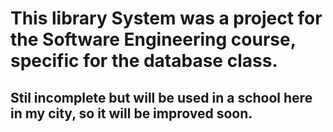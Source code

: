 # This library System was a project for the Software Engineering course, specific for the database class.

## Stil incomplete but will be used in a school here in my city, so it will be improved soon.
